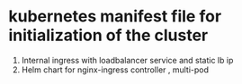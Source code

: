 # kubernetes manifest file for initialization of the cluster
1) Internal ingress with loadbalancer service and static lb ip
2) Helm chart for nginx-ingress controller , multi-pod
